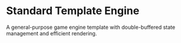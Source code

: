 # Standard Template Engine

A general-purpose game engine template with double-buffered state management and efficient rendering.
